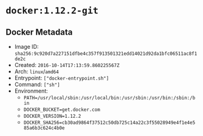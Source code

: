 # `docker:1.12.2-git`

## Docker Metadata

- Image ID: `sha256:9c920d7a227151dfbe4c357f913501321edd14021d92da1bfc06511ac8f1de2c`
- Created: `2016-10-14T17:13:59.860225567Z`
- Arch: `linux`/`amd64`
- Entrypoint: `["docker-entrypoint.sh"]`
- Command: `["sh"]`
- Environment:
  - `PATH=/usr/local/sbin:/usr/local/bin:/usr/sbin:/usr/bin:/sbin:/bin`
  - `DOCKER_BUCKET=get.docker.com`
  - `DOCKER_VERSION=1.12.2`
  - `DOCKER_SHA256=cb30ad9864f37512c50db725c14a22c3f55028949e4f1e4e585a6b3c624c4b0e`
